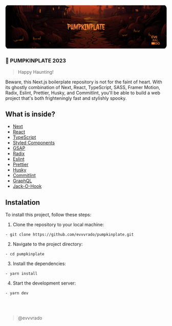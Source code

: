 <p align="center">
  <img src="cover.png" width="1200">
</p>

### 🎃 PUMPKINPLATE 2023

> Happy Haunting!

Beware, this Next.js boilerplate repository is not for the faint of heart. With its ghostly combination of Next, React, TypeScript, SASS, Framer Motion, Radix, Eslint, Prettier, Husky, and Commitlint, you'll be able to build a web project that's both frighteningly fast and stylishly spooky.

## What is inside?

-   [Next](https://nextjs.org/docs)
-   [React](https://reactjs.org)
-   [TypeScript](https://www.typescriptlang.org)
-   [Styled Components](https://styled-components.com)
-   [GSAP](https://greensock.com/gsap/)
-   [Radix](https://radix-ui.com)
-   [Eslint](https://eslint.org)
-   [Prettier](https://prettier.io)
-   [Husky](https://github.com/typicode/husky)
-   [Commitlint](https://commitlint.js.org/#/)
-   [GraphQL](https://graphql.org/)
-   [Jack-O-Hook](https://github.com/evvvrado/jack-o-hook)

## Instalation

To install this project, follow these steps:

1. Clone the repository to your local machine:

```
- git clone https://github.com/evvvrado/pumpkinplate.git
```

2. Navigate to the project directory:

```
- cd pumpkinplate
```

3. Install the dependencies:

```
- yarn install
```

4. Start the development server:

```
- yarn dev
```

<br>
<br>

> @evvvrado
